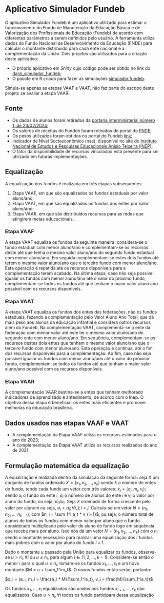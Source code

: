 # Aplicativo Simulador Fundeb

O aplicativo Simulador Fundeb é um aplicativo utilizado para estimar o funcionamento do Fundo de Manutenção da Educação Básica e de Valorização dos Profissionais de Educação (Fundeb) de acordo com diferentes parâmetros a serem definidos pelo usuário. A ferramenta utiliza dados do Fundo Nacional de Desenvolvimento da Educação (FNDE) para calcular o montante distribuído para cada ente nacional e a complementação da União. Dois projetos são utilizados para a criação deste aplicativo:

* O próprio aplicativo em _Shiny_ cujo código pode ser obtido no link do [dash_simulador_fundeb](https://github.com/mellohenrique/dash_simulador_fundeb);
* O pacote em R criado para fazer as simulações [simulador.fundeb](https://github.com/mellohenrique/simulador.fundeb).

Simula-se apenas as etapas VAAF e VAAT, não faz parte do escopo deste projeto se avaliar a etapa VAAR.

## Fonte

* Os dados de alunos foram retirados da [portaria interministerial número 1, de 23/02/2024](https://www.gov.br/fnde/pt-br/acesso-a-informacao/acoes-e-programas/financiamento/fundeb/matriculas-da-educacao-basica/copy_of_2024-com-base-na-portaria-interministerial-no-6-de-28-12-2023);
* Os valores de receitas do Fundeb  foram retirados do portal do [FNDE](https://www.gov.br/fnde/pt-br/acesso-a-informacao/acoes-e-programas/financiamento/fundeb/2024-1);
* Os pesos utilizados foram obtidos no portal do Fundeb [link](https://view.officeapps.live.com/op/view.aspx?src=https%3A%2F%2Fwww.gov.br%2Ffnde%2Fpt-br%2Facesso-a-informacao%2Facoes-e-programas%2Ffinanciamento%2Ffundeb%2Fnotas-tecnicas%2FAnexoNTn42023RegrasdefiltragemFundeb2024.xlsx&wdOrigin=BROWSELINK);
* Indicador de Nível Socioeconômico (nse), disponível no site do [Instituto Nacional de Estudos e Pesquisas Educacionais Anísio Teixeira (INEP)](https://www.gov.br/inep/pt-br/acesso-a-informacao/dados-abertos/indicadores-educacionais/nivel-socioeconomico);
* O fator da disponibilidade de recursos vinculados está presente para ser utilizado em futuras implementações.

## Equalização

A equalização dos fundos é realizada em três etapas subsequentes:

1. Etapa VAAF, em que são equalizados os fundos estaduais por valor aluno/ano;
2. Etapa VAAT, em que são equalizados os fundos dos entes por valor aluno/ano;
3. Etapa VAAR, em que são distribuídos recursos para as redes que atingirem metas educacionais.

### Etapa VAAF

A etapa VAAF equaliza os fundos da seguinte maneira: considera-se o fundo estadual com menor aluno/ano e complementam-se os recursos deste até que tenha o mesmo valor aluno/ano do segundo fundo estadual com menor aluno/ano. Em seguida complementam-se estes dois fundos até terem o mesmo valor aluno/ano que o terceiro fundo com menor aluno/ano. Esta operação é repetida até os recursos disponíveis para a complementação terem acabado. Na última etapa, caso não seja possível igualar os fundos com menor aluno/ano até o valor do próximo fundo, complementam-se todos os fundos até que tenham o maior valor aluno ano possível com os recursos disponíveis.

### Etapa VAAT

A etapa VAAT equaliza os fundos dos entes das federações, não os fundos estaduais, fazendo a complementação pelo Valor Aluno Ano Total, que dá mais peso aos alunos da educação infantial e considera outros recursos além do Fundeb. Na complementação VAAT, complementa-se o ente da federação com menor valor até este ter o mesmo valor aluno/ano do segundo ente com menor aluno/ano. Em sequência, complementam-se os recursos destes dois entes que tenham o mesmo valor aluno/ano que o terceiro fundo com menor aluno/ano. Esta operação é contínua, até o fim dos recursos disponíveis para a complementação. Ao fim, caso não seja possível igualar os fundos com menor aluno/ano até o valor do próximo fundo, complementam-se todos os fundos até que tenham o maior valor aluno/ano possível com os recursos disponíveis.

### Etapa VAAR

A complementação VAAR destina-se a entes que tenham melhorado indicadores de aprendizado e antedimento, de acordo com o Inep. O objetivo dessa etapa é beneficiar os entes mais eficientes e promover melhorias na educação brasileira.

## Dados usados nas etapas VAAF e VAAT

* A complementação da Etapa VAAF utiliza os recursos estimados para o ano de 2023;
* A complementação da Etapa VAAT utiliza os recursos realizados do ano de 2021.

## Formulação matemática da equalização

A equalização é realizada dentro da simulação da seguinte forma: seja $X$ um conjunto de fundos ordenado $X = (x_1, x_2, ..., x_k)$ sendo $k$ o número de entes do fundo, tendo cada fundo um vetor com três valores: $x_i = (a_i, m_i, v_i)$; sendo $x_i$ o fundo do ente $i$, $a_i$ o número de alunos do ente $i$ e $v_i$ o valor por aluno do fundo, ou seja, $m_i/a_i$. Seja $X$ ordenado de forma crescente pelo valor por alunom ou seja, $a_i < a_j; \forall i,j; i<j$. Calcula-se um vetor $N = (n_1, n_2, ..., n_{k-1})$, com $n_i = \sum_1^i a_t * v_{i+1}$, ou seja, o número total de alunos de todos os fundos com menor valor por aluno que o fundo considerado multiplicado pelo valor de aluno do fundo logo em sequência que recebe mais por aluno. Isso nós dá um vetor $N = (n_1, n_2, ..., n_k)$ com o $n_i$ sendo o montante necessário para realizar uma equalização dos $i$ fundos mais pobres com o valor por aluno do fundo $i+1$.

Dado o montante $u$ passado pela União para equalizar os fundos, observa-se $u > n_i, \forall i$ ou $u \leq n_i$, para algum $i \in (1, 2, ..., k - 1)$. Considere-se então o menor $i$ para o qual $u \leq n_i$, tomam-se os fundos $x_1, ..., x_i$ e um novo montante $M = u + \sum_1^im_t$. O novos fundos então serão, portanto:

$x_i = (a_i, m_i = \frac{a_i * M}{\sum_1^ia_t}, v_i = \frac{M}{\sum_1^ia_t})$

Os fundos $x_1, ..., x_i$ equalizados são unidos aos fundos $x_{i+1}, ..., x_k$ não equalizados. Caso $u > n_i, \forall i$ todos os fundo participam dessa equalização

